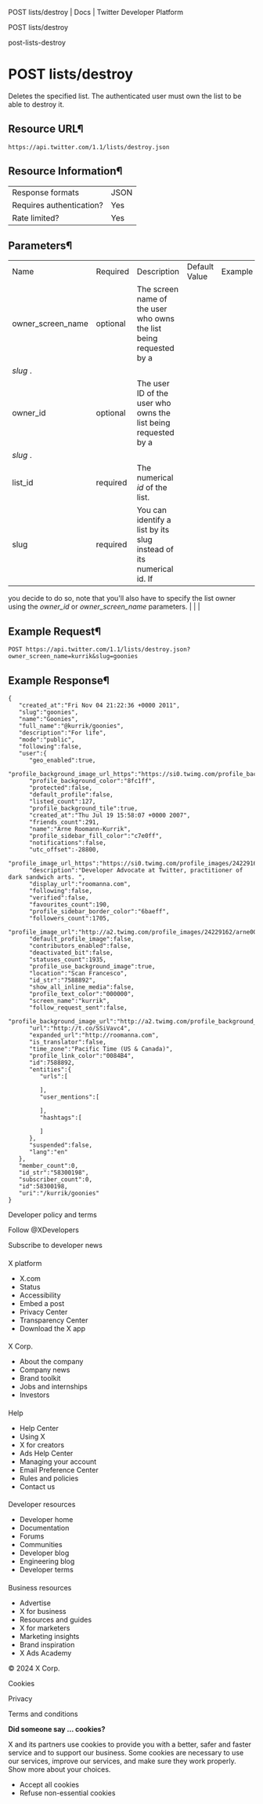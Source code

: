 



POST lists/destroy | Docs | Twitter Developer Platform 





































































































POST lists/destroy



post-lists-destroy

POST lists/destroy
==================




Deletes the specified list. The authenticated user must own the list
to be able to destroy it.


Resource URL¶
-------------


`https://api.twitter.com/1.1/lists/destroy.json`


Resource Information¶
---------------------




|  |  |
| --- | --- |
| Response formats | JSON |
| Requires authentication? | Yes |
| Rate limited? | Yes |


Parameters¶
-----------




|  |  |  |  |  |
| --- | --- | --- | --- | --- |
| Name | Required | Description | Default Value | Example |
| owner\_screen\_name | optional | The screen name of the user who owns the list being requested by a
*slug* . |  |  |
| owner\_id | optional | The user ID of the user who owns the list being requested by a
*slug* . |  |  |
| list\_id | required | The numerical *id* of the list. |  |  |
| slug | required | You can identify a list by its slug instead of its numerical id. If
you decide to do so, note that you'll also have to specify the list
owner using the *owner\_id* or *owner\_screen\_name*
parameters. |  |  |


Example Request¶
----------------


`POST https://api.twitter.com/1.1/lists/destroy.json?owner_screen_name=kurrik&slug=goonies`


Example Response¶
-----------------



```
{
   "created_at":"Fri Nov 04 21:22:36 +0000 2011",
   "slug":"goonies",
   "name":"Goonies",
   "full_name":"@kurrik/goonies",
   "description":"For life",
   "mode":"public",
   "following":false,
   "user":{
      "geo_enabled":true,
      "profile_background_image_url_https":"https://si0.twimg.com/profile_background_images/342542280/background7.png",
      "profile_background_color":"8fc1ff",
      "protected":false,
      "default_profile":false,
      "listed_count":127,
      "profile_background_tile":true,
      "created_at":"Thu Jul 19 15:58:07 +0000 2007",
      "friends_count":291,
      "name":"Arne Roomann-Kurrik",
      "profile_sidebar_fill_color":"c7e0ff",
      "notifications":false,
      "utc_offset":-28800,
      "profile_image_url_https":"https://si0.twimg.com/profile_images/24229162/arne001_normal.jpg",
      "description":"Developer Advocate at Twitter, practitioner of dark sandwich arts. ",
      "display_url":"roomanna.com",
      "following":false,
      "verified":false,
      "favourites_count":190,
      "profile_sidebar_border_color":"6baeff",
      "followers_count":1705,
      "profile_image_url":"http://a2.twimg.com/profile_images/24229162/arne001_normal.jpg",
      "default_profile_image":false,
      "contributors_enabled":false,
      "deactivated_bit":false,
      "statuses_count":1935,
      "profile_use_background_image":true,
      "location":"Scan Francesco",
      "id_str":"7588892",
      "show_all_inline_media":false,
      "profile_text_color":"000000",
      "screen_name":"kurrik",
      "follow_request_sent":false,
      "profile_background_image_url":"http://a2.twimg.com/profile_background_images/342542280/background7.png",
      "url":"http://t.co/SSiVavc4",
      "expanded_url":"http://roomanna.com",
      "is_translator":false,
      "time_zone":"Pacific Time (US & Canada)",
      "profile_link_color":"0084B4",
      "id":7588892,
      "entities":{
         "urls":[

         ],
         "user_mentions":[

         ],
         "hashtags":[

         ]
      },
      "suspended":false,
      "lang":"en"
   },
   "member_count":0,
   "id_str":"58300198",
   "subscriber_count":0,
   "id":58300198,
   "uri":"/kurrik/goonies"
}
```


















Developer policy and terms


Follow @XDevelopers


Subscribe to developer news












#### 
 X platform


* X.com
* Status
* Accessibility
* Embed a post
* Privacy Center
* Transparency Center
* Download the X app




#### 
 X Corp.


* About the company
* Company news
* Brand toolkit
* Jobs and internships
* Investors




#### 
 Help


* Help Center
* Using X
* X for creators
* Ads Help Center
* Managing your account
* Email Preference Center
* Rules and policies
* Contact us




#### 
 Developer resources


* Developer home
* Documentation
* Forums
* Communities
* Developer blog
* Engineering blog
* Developer terms




#### 
 Business resources


* Advertise
* X for business
* Resources and guides
* X for marketers
* Marketing insights
* Brand inspiration
* X Ads Academy









 © 2024 X Corp.
 


Cookies


Privacy


Terms and conditions






















**Did someone say … cookies?**  
  


 X and its partners use cookies to provide you with a better, safer and
 faster service and to support our business. Some cookies are necessary to use
 our services, improve our services, and make sure they work properly.
 Show more about your choices.


 




* Accept all cookies
* Refuse non-essential cookies















